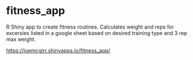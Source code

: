 # fitness_app
R Shiny app to create fitness routines. Calculates weight and reps for excersies listed in a google sheet based on desired training type and 3 rep max weight.
 
 https://joemcgirr.shinyapps.io/fitness_app/

